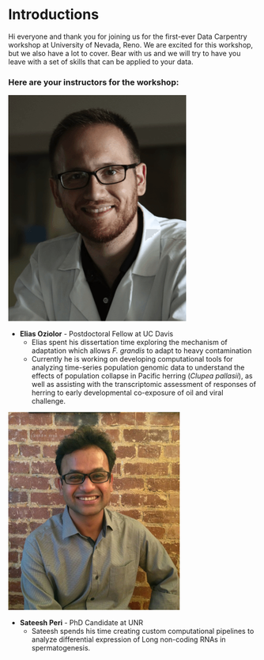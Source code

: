 Introductions
===

Hi everyone and thank you for joining us for the first-ever Data Carpentry workshop at University of Nevada, Reno. We are excited for this workshop, but we also have a lot to cover. Bear with us and we will try to have you leave with a set of skills that can be applied to your data.

### Here are your instructors for the workshop:
[![foo](img/elias1.png)](../_img/elias1.png)

* __Elias Oziolor__ - Postdoctoral Fellow at UC Davis
    * Elias spent his dissertation time exploring the mechanism of adaptation which allows _F. grandis_ to adapt to heavy contamination
    * Currently he is working on developing computational tools for analyzing time-series population genomic data to understand the effects of population collapse in Pacific herring (_Clupea pallasii_), as well as assisting with the transcriptomic assessment of responses of herring to early developmental co-exposure of oil and viral challenge.


[![foo](img/SateeshPeri2.png)](../_img/SateeshPeri2.png)
* __Sateesh Peri__ - PhD Candidate at UNR
    * Sateesh spends his time creating custom computational pipelines to analyze differential expression of Long non-coding RNAs in spermatogenesis.
